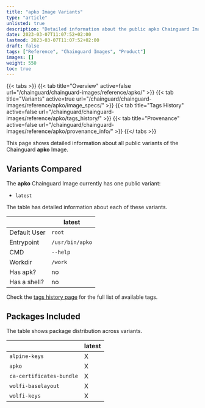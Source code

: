 ```yaml
---
title: "apko Image Variants"
type: "article"
unlisted: true
description: "Detailed information about the public apko Chainguard Image variants"
date: 2023-03-07T11:07:52+02:00
lastmod: 2023-03-07T11:07:52+02:00
draft: false
tags: ["Reference", "Chainguard Images", "Product"]
images: []
weight: 550
toc: true
---
```


{{< tabs >}}
{{< tab title="Overview" active=false url="/chainguard/chainguard-images/reference/apko/" >}}
{{< tab title="Variants" active=true url="/chainguard/chainguard-images/reference/apko/image_specs/" >}}
{{< tab title="Tags History" active=false url="/chainguard/chainguard-images/reference/apko/tags_history/" >}}
{{< tab title="Provenance" active=false url="/chainguard/chainguard-images/reference/apko/provenance_info/" >}}
{{</ tabs >}}

This page shows detailed information about all public variants of the Chainguard **apko** Image.

## Variants Compared
The **apko** Chainguard Image currently has one public variant: 

- `latest`

The table has detailed information about each of these variants.

|              | latest          |
|--------------|-----------------|
| Default User | `root`          |
| Entrypoint   | `/usr/bin/apko` |
| CMD          | `--help`        |
| Workdir      | `/work`         |
| Has apk?     | no              |
| Has a shell? | no              |

Check the [tags history page](/chainguard/chainguard-images/reference/apko/tags_history/) for the full list of available tags.

## Packages Included
The table shows package distribution across variants.

|                          | latest |
|--------------------------|--------|
| `alpine-keys`            | X      |
| `apko`                   | X      |
| `ca-certificates-bundle` | X      |
| `wolfi-baselayout`       | X      |
| `wolfi-keys`             | X      |

